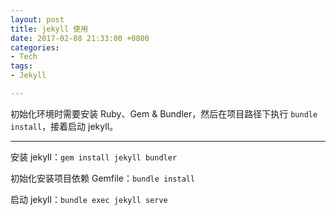 ```yaml
---
layout: post
title: jekyll 使用
date: 2017-02-08 21:33:00 +0800
categories:
- Tech
tags:
- Jekyll

---
```


初始化环境时需要安装 Ruby、Gem & Bundler，然后在项目路径下执行 `bundle install`，接着启动 jekyll。

----

安装 jekyll：`gem install jekyll bundler`

初始化安装项目依赖 Gemfile：`bundle install`

启动 jekyll：`bundle exec jekyll serve`


